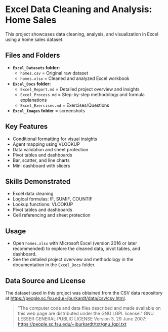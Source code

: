 # Excel Data Cleaning and Analysis: Home Sales

This project showcases data cleaning, analysis, and visualization in Excel using a home sales dataset.

## Files and Folders
- **`Excel_Datasets` folder:**
  - `homes.csv` = Original raw dataset
  - `homes.xlsx` = Cleaned and analyzed Excel workbook
- **`Excel_Docs` folder:**
  - `Excel_Report.md` = Detailed project overview and insights
  - `Excel_Process.md` = Step-by-step methodology and formula explanations
  - `Excel_Exercises.md` = Exercises/Questions
- **`Excel_Images` folder** = screenshots

## Key Features
- Conditional formatting for visual insights
- Agent mapping using VLOOKUP
- Data validation and sheet protection
- Pivot tables and dashboards
- Bar, scatter, and line charts
- Mini dashboard with slicers

## Skills Demonstrated
- Excel data cleaning
- Logical formulas: IF, SUMIF, COUNTIF
- Lookup functions: VLOOKUP
- Pivot tables and dashboards
- Cell referencing and sheet protection

## Usage
- Open `homes.xlsx` with Microsoft Excel (version 2016 or later recommended) to explore the cleaned data, pivot tables, and dashboard.
- See the detailed project overview and methodology in the documentation in the `Excel_Docs` folder.

## Data Source and License
The dataset used in this project was obtained from the CSV data repository at https://people.sc.fsu.edu/~jburkardt/data/csv/csv.html.
> "The computer code and data files described and made available on this web page are distributed under the GNU LGPL license."
GNU LESSER GENERAL PUBLIC LICENSE Version 3, 29 June 2007: https://people.sc.fsu.edu/~jburkardt/txt/gnu_lgpl.txt
